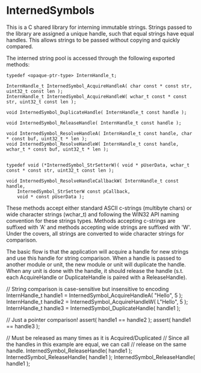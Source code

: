 InternedSymbols
===============
This is a C shared library for interning immutable strings. Strings passed to
the library are assigned a unique handle, such that equal strings have equal
handles. This allows strings to be passed without copying and quickly compared.

The interned string pool is accessed through the following exported methods:

    typedef <opaque-ptr-type> InternHandle_t;

    InternHandle_t InternedSymbol_AcquireHandleA( char const * const str, uint32_t const len );
    InternHandle_t InternedSymbol_AcquireHandleW( wchar_t const * const str, uint32_t const len );

    void InternedSymbol_DuplicateHandle( InternHandle_t const handle );

    void InternedSymbol_ReleaseHandle( InternHandle_t const handle );

    void InternedSymbol_ResolveHandleA( InternHandle_t const handle, char * const buf, uint32_t * len );
    void InternedSymbol_ResolveHandleW( InternHandle_t const handle, wchar_t * const buf, uint32_t * len );


    typedef void (*InternedSymbol_StrSetterW)( void * pUserData, wchar_t const * const str, uint32_t const len );

    void InternedSymbol_ResolveHandleCallbackW( InternHandle_t const handle,
        InternedSymbol_StrSetterW const pCallback,
        void * const pUserData );

These methods accept either standard ASCII c-strings (multibyte chars) or wide
character strings (wchar_t) and following the WIN32 API naming convention for
these strings types. Methods accepting c-strings are suffixed with 'A' and
methods accepting wide strings are suffixed with 'W'. Under the covers, all
strings are converted to wide character strings for comparison.

The basic flow is that the application will acquire a handle for new strings
and use this handle for string comparison. When a handle is passed to another
module or unit, the new module or unit will duplicate the handle. When any
unit is done with the handle, it should release the handle (s.t. each
AcquireHandle or DuplicateHandle is paired with a ReleaseHandle).

// String comparison is case-sensitive but insensitive to encoding
InternHandle_t handle1 = InternedSymbol_AcquireHandleA(  "Hello", 5 );
InternHandle_t handle2 = InternedSymbol_AcquireHandleW( L"Hello", 5 );
InternHandle_t handle3 = InternedSymbol_DuplicateHandle( handle1 );

// Just a pointer comparison!
assert( handle1 == handle2 );
assert( handle1 == handle3 );

// Must be released as many times as it is Acquired/Duplicated
// Since all the handles in this example are equal, we can call
// release on the same handle.
InternedSymbol_ReleaseHandle( handle1 );
InternedSymbol_ReleaseHandle( handle1 );
InternedSymbol_ReleaseHandle( handle1 );
